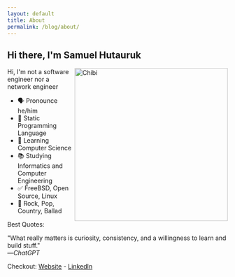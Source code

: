 ```yaml
---
layout: default
title: About
permalink: /blog/about/
---
```


## Hi there, I'm Samuel Hutauruk
<img align="right" src="{{ site.url }}{{ site.baseurl }}/assets/images/chibi.png" alt="Chibi" width=350px height=350px/>
<!-- ![chibi](/assets/images/chibi.png) -->

Hi, I'm not a software engineer nor a network engineer

- 🗣 Pronounce he/him
- 💙 Static Programming Language
- 🌱 Learning Computer Science
- 📚 Studying Informatics and Computer Engineering
- ✅ FreeBSD, Open Source, Linux
- 🎵 Rock, Pop, Country, Ballad

Best Quotes:  
  
"What really matters is curiosity, consistency, and a willingness to learn and build stuff."  
     —*ChatGPT*  
  
Checkout: [Website](https://samuelhutauruk2.github.io) - [LinkedIn](https://linkedin.com/in/samuelhutauruk2)  
